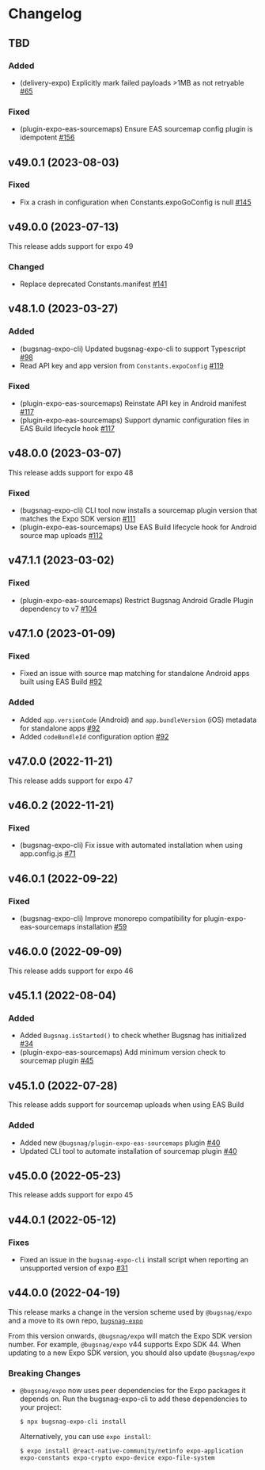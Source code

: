# Changelog

## TBD

### Added

- (delivery-expo) Explicitly mark failed payloads >1MB as not retryable [#65](https://github.com/bugsnag/bugsnag-expo/pull/65)

### Fixed

- (plugin-expo-eas-sourcemaps) Ensure EAS sourcemap config plugin is idempotent [#156](https://github.com/bugsnag/bugsnag-expo/pull/156)

## v49.0.1 (2023-08-03)

### Fixed

- Fix a crash in configuration when Constants.expoGoConfig is null [#145](https://github.com/bugsnag/bugsnag-expo/pull/145)

## v49.0.0 (2023-07-13)

This release adds support for expo 49

### Changed

- Replace deprecated Constants.manifest [#141](https://github.com/bugsnag/bugsnag-expo/pull/141)

## v48.1.0 (2023-03-27)

### Added

- (bugsnag-expo-cli) Updated bugsnag-expo-cli to support Typescript [#98](https://github.com/bugsnag/bugsnag-expo/pull/98)
- Read API key and app version from `Constants.expoConfig` [#119](https://github.com/bugsnag/bugsnag-expo/pull/119)

### Fixed

- (plugin-expo-eas-sourcemaps) Reinstate API key in Android manifest [#117](https://github.com/bugsnag/bugsnag-expo/pull/117)
- (plugin-expo-eas-sourcemaps) Support dynamic configuration files in EAS Build lifecycle hook [#117](https://github.com/bugsnag/bugsnag-expo/pull/117)

## v48.0.0 (2023-03-07)

This release adds support for expo 48

### Fixed

- (bugsnag-expo-cli) CLI tool now installs a sourcemap plugin version that matches the Expo SDK version [#111](https://github.com/bugsnag/bugsnag-expo/pull/111)
- (plugin-expo-eas-sourcemaps) Use EAS Build lifecycle hook for Android source map uploads [#112](https://github.com/bugsnag/bugsnag-expo/pull/112)

## v47.1.1 (2023-03-02)

### Fixed

- (plugin-expo-eas-sourcemaps) Restrict Bugsnag Android Gradle Plugin dependency to v7 [#104](https://github.com/bugsnag/bugsnag-expo/pull/104)

## v47.1.0 (2023-01-09)

### Fixed

- Fixed an issue with source map matching for standalone Android apps built using EAS Build [#92](https://github.com/bugsnag/bugsnag-expo/pull/92)

### Added

- Added `app.versionCode` (Android) and `app.bundleVersion` (iOS) metadata for standalone apps [#92](https://github.com/bugsnag/bugsnag-expo/pull/92)
- Added `codeBundleId` configuration option [#92](https://github.com/bugsnag/bugsnag-expo/pull/92)

## v47.0.0 (2022-11-21)

This release adds support for expo 47

## v46.0.2 (2022-11-21)

### Fixed

- (bugsnag-expo-cli) Fix issue with automated installation when using app.config.js [#71](https://github.com/bugsnag/bugsnag-expo/pull/71)

## v46.0.1 (2022-09-22)

### Fixed

- (bugsnag-expo-cli) Improve monorepo compatibility for plugin-expo-eas-sourcemaps installation [#59](https://github.com/bugsnag/bugsnag-expo/pull/59)

## v46.0.0 (2022-09-09)

This release adds support for expo 46

## v45.1.1 (2022-08-04)

### Added

- Added `Bugsnag.isStarted()` to check whether Bugsnag has initialized [#34](https://github.com/bugsnag/bugsnag-expo/pull/34)
- (plugin-expo-eas-sourcemaps) Add minimum version check to sourcemap plugin [#45](https://github.com/bugsnag/bugsnag-expo/pull/45)

## v45.1.0 (2022-07-28)

This release adds support for sourcemap uploads when using EAS Build

### Added

- Added new `@bugsnag/plugin-expo-eas-sourcemaps` plugin [#40](https://github.com/bugsnag/bugsnag-expo/pull/40)
- Updated CLI tool to automate installation of sourcemap plugin [#40](https://github.com/bugsnag/bugsnag-expo/pull/40)

## v45.0.0 (2022-05-23)

This release adds support for expo 45

## v44.0.1 (2022-05-12)

### Fixes

- Fixed an issue in the `bugsnag-expo-cli` install script when reporting an unsupported version of expo [#31](https://github.com/bugsnag/bugsnag-expo/pull/31)

## v44.0.0 (2022-04-19)

This release marks a change in the version scheme used by `@bugsnag/expo` and a move to its own repo, [`bugsnag-expo`](https://github.com/bugsnag/bugsnag-expo)

From this version onwards, `@bugsnag/expo` will match the Expo SDK version number. For example, `@bugsnag/expo` v44 supports Expo SDK 44. When updating to a new Expo SDK version, you should also update `@bugsnag/expo`

### Breaking Changes

- `@bugsnag/expo` now uses peer dependencies for the Expo packages it depends on. Run the bugsnag-expo-cli to add these dependencies to your project:

    ```
    $ npx bugsnag-expo-cli install
    ```

    Alternatively, you can use `expo install`:

    ```
    $ expo install @react-native-community/netinfo expo-application expo-constants expo-crypto expo-device expo-file-system
    ```
